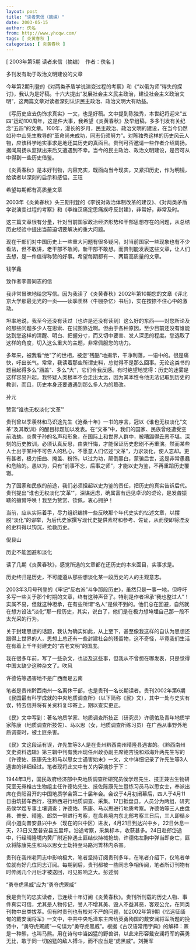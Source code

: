 ```yaml
---
layout: post
title: "读者来信（摘编）"
date: 2003-05-15
author: 佚名
from: http://www.yhcqw.com/
tags: [ 炎黄春秋 ]
categories: [ 炎黄春秋 ]
---
```



[ 2003年第5期 读者来信（摘编）　作者：佚名 ]

多刊发有助于政治文明建设的文章


今年第2期刊登的《对两类矛盾学说演变过程的考察》和《“以俄为师”得失的探讨》，我认为是好稿。十六大提出“发展社会主义民主政治，建设社会主义政治文明”，这两篇文章对读者深刻认识民主政治、政治文明大有助益。


《写历史应去伪饰求真实》一文，也是好稿。文中提到陈独秀，本世纪将迎来“五四”运动100周年，这是件大事，我希望《炎黄春秋》及早组稿，多多刊发有关纪念“五四”的文章。100年，漫长的岁月，民主政治、政治文明的建设，在当今仍然如孙中山先生教导的“革命尚未成功，同志仍须努力”。对陈独秀这样的历史风云人物，应该科学地实事求是地还其历史的真面目。贵刊可否邀请一些作者介绍周扬。据闻周扬从监狱出来后又遭遇到不幸。当今的民主政治、政治文明建设，是否可从中得到一些历史借鉴。

《炎黄春秋》是本好刊物，内容充实，既面向当今现实，又紧扣历史，作为明镜，给读者以深刻的启示和感悟。王珏

希望每期都有高质量文章

2003年《炎黄春秋》头三期刊登的《李锐对政治体制改革的建议》、《对两类矛盾学说演变过程的考察》和《李维汉痛定思痛疾呼反封建》，非常好，非常及时。

这三篇文章很有分量，针对当前国家政治经济形势和干部思想存在的问题，从总结历史经验中提出当前迫切要解决的重大问题。


现在干部们对中国历史上一些重大问题有很多疑问，对当前国家一些现象也有不少看法，但不敢讲，老干部不敢问，新干部不敢想。而贵刊能发表这些文章，让人们去想，是一件值得称赞的好事。希望每期都有一、两篇高质量的文章。

钱学鑫

致作者李普同志的信

我非常冒昧地给您写信。因为我读了《炎黄春秋》2002年第10期您的文章《评北京大学那最无光的一页——读季羡林〈牛棚杂忆〉书后》，实在按捺不住心中的激动。


坦率地说，我至今还没有读过（也许是还没有读到）这么好的东西——对您所论及的那些问题多少人在思索、在试图靠近啊。但由于各种原因，至少目前还没有谁能达到您这样的清醒、明白、把握分寸，而又切中要害、发人深思的程度。您选取了这样的角度，切入这么重大的主题，非常佩服您的功力。


多年来，被我看“绝”了的世相，被您“残酷”地揭示，干净利落，一语中的。很是痛快，吁出长气。常常，我读着那些所谓史料，总觉得不是那么回事。无论这类书的题目起得多么“涵盖”、多么“大”，它们令我反感。有时绝望地觉得：历史的迷雾是这样容易升起。我怀疑人类根本不会走出太远，因为其本性令他无法记取到历史的教训，而且，历史本身还要遭遇到那么多人为的篡改。

孙元

赞赏“谁也无权淡化‘文革’”


贵刊曾以季羡林和马识途先生《沧桑十年》一书的序言，冠以《谁也无权淡化“文革”及其教训》的醒目标题加以发表。在“文革”中，我们的国家、民族曾经遭受空前浩劫。炎黄子孙的名声和形象，在国际上和世界人群中，被糟蹋得丑恶不堪。深刻的历史教训，必须认真反思，由衷忏悔，才能保证历史悲剧不再重演。然而某些人士出于某种不可告人的私心，不愿意人们忆述“文革”，力求淡化，使人忘却。更有甚者，极力扭曲、掩盖、粉饰，以过为功，颠倒黑白，蒙骗后世，这是非常愚蠢和危险的。愚以为，只有“前事不忘，后事之师”，才能以史为鉴，不再重蹈历史覆辙。


为了国家和民族的前途，我们必须担起以史为鉴的责任，把历史的真实告诉后代。贵刊提出“谁也无权淡化‘文革’”，深谋远虑，确属富有远见卓识的谠论，是发聋振聩的攘臂呼唤！我至为赞赏、钦佩，衷心拥护！


当前，应从实际着手，尽力组织编排一些反映那个年代史实的忆述文章，以摆脱“淡化”的谬举，为后代史家撰写现代史提供素材和参考、佐证，从而使即将湮没的史料得以钩沉，抢救历史。

倪艮山

历史不能回避和淡化

读了几期《炎黄春秋》，感觉所选的文章都在还历史的本来面目，实事求是。

历史终归是历史，不可能遵从那些想淡化某一段历史的人的主观意志。


2003年3月号刊登的《牢记“反右派”斗争那段历史》，虽然只是一事一地，但呼吁多写一些关于那个时期的文章，终有这种声音了。特别是作者坦承“我也整过人”！实属不易，但就这种坦承，在有些所谓“名人”是做不到的。他们总在回避，自然就在想方设法“淡化”那一段历史，其实，说白了，他们是在极力想埯埋自己那一段不太光采的行为。


关于封建思想的话题，我认为确实如此，从上至下，甚至像我这样的自认为思想还跟得上世界的人，思想上总还有一些封建社会的残留物，这不奇怪，毕竟我们生活在有着上千年封建史的“古老文明”的国度。

我在很多年前，写了一些杂文，也谈及这些事，但我从不曾想在哪发表，只是觉得中国太缺少这种杂文了。吹风

许德佑等遇害地不是广西而是云南


笔者是贵州黔西南州一名离休干部，也是贵刊一名长期读者。贵刊2002年第6期《民国最有科学成就的中央地质调查所》（以下简称《民》文），其中一处与史实有误，特去信并将有关资料复印寄上，期以查实更正。


《民》文中写到：著名地质学家、地质调查所技正（研究员）许德佑及青年地质学家陈康（地质调查所技佐）、马以思（女，地质调查所练习员）在广西从事野外地质调查时，被土匪杀害。


《民》文这段话有误，许先生等3人是在贵州黔西南州晴隆县遇害的。《黔西南州文史资料选辑》第三辑中刊有我州现任州政协副主席鲍吉锐和邓海升两先生写的《许德佑、陈康先生和马以思女士遇害始末》一文，文中详细记录了许先生等3人遇害的详细经过。笔者现将此文中有关内容摘抄于下：


1944年3月，国民政府经济部中央地质调查所研究员侯学煜先生、技正兼古生物研究室无脊椎古生物组主任许德佑先生、技佐陈康先生暨练习员马以思女士，奉派出席在贵阳召开的中国地质学会第二十届年会。会议于4月初闭幕后，四人于4月11日由筑搭车西行，往黔西进行地质调查、采集。17日抵盘县。人员分为两组，研究员侯学煜专事土壤调查；许德佑、陈康、马以思进行地质考察。许德佑等三人由盘县、普安、晴隆、郎岱一带进行考察，在盘县境内东北部考察三日后，三人即循乡间小道向普安县兴中乡（现在的兴中区）进发，4月21日到达兴中乡，22日休息一天，23日又至普安县五里坪。沿途考察，采集标本，收获甚多。24日赴郎岱途中，行经晴隆境内黄厂附近猝遇土匪结伙持械抢劫，许德佑左胸中弹当即身亡，匪众将陈康先生和马以思女士劫持至马路河箐林内杀害。


贵刊在我州老同志中影响极大，笔者坚持订阅贵刊多年，在笔者介绍下，仅笔者单位就有好几位同志订阅。每期到后，贵刊都被一些同志争相传阅，笔者所订刊物有时传阅几个月后才被送回，可见影响之大。彭述纲

“勇夺虎黑威”应为“勇夺虎罴威”


我是贵刊的忠实读者，已连续十年订阅《炎黄春秋》。贵刊所刊载的历史人物、事件真实可信，尤其是人物传记，誉人不增其美、毁人不益其恶，客观公允，在同类刊物中出类拔萃。但有时贵刊也有校对不严的问题，如2002年第9期《忆远征缅甸的戴安澜将军》一文中，中共中央毛泽东主席给英勇殉国的戴安澜将军所题的挽诗中，“勇夺虎罴威”一句误为“勇夺虎黑威”。根据《古汉语常用字典》的解释：罴是一种熊，也叫马熊。用在诗句中当凶猛的野兽讲，以此来形容戴安澜将军的英勇无比，敢于同一切凶猛的敌人搏斗，而不应当是“虎黑威”。刘拥军


